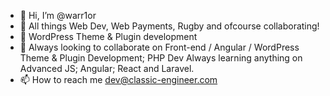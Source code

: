 - 👋 Hi, I’m @warr1or
- 👀 All things Web Dev, Web Payments, Rugby and ofcourse collaborating!
- 🌱 WordPress Theme & Plugin development
- 💞️ Always looking to collaborate on Front-end / Angular / WordPress Theme & Plugin Development; PHP Dev Always learning anything on Advanced JS; Angular; React and Laravel.
- 📫 How to reach me dev@classic-engineer.com

<!---
warr1or/warr1or is a ✨ special ✨ repository because its `README.md` (this file) appears on your GitHub profile.
You can click the Preview link to take a look at your changes.
--->
